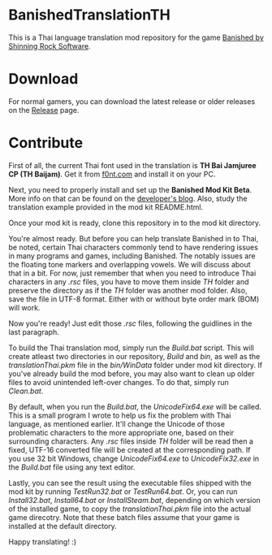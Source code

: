 BanishedTranslationTH
=====================

This is a Thai language translation mod repository for the game [Banished by Shinning Rock Software](http://www.shiningrocksoftware.com/).

Download
========
For normal gamers, you can download the latest release or older releases on the [Release](https://github.com/iAmMutun/BanishedTranslationTH/releases) page.

Contribute
==========
First of all, the current Thai font used in the translation is **TH Bai Jamjuree CP (TH Baijam)**. Get it from [f0nt.com](http://www.f0nt.com/release/13-free-fonts-from-sipa/) and install it on your PC.

Next, you need to properly install and set up the **Banished Mod Kit Beta**. More info on that can be found on the [developer's blog](http://www.shiningrocksoftware.com/2014-08-26-mod-kit-beta/). Also, study the translation example provided in the mod kit README.html.

Once your mod kit is ready, clone this repository in to the mod kit directory.

You're almost ready. But before you can help translate Banished in to Thai, be noted, certain Thai characters commonly tend to have rendering issues in many programs and games, including Banished. The notably issues are the floating tone markers and overlapping vowels. We will discuss about that in a bit. For now, just remember that when you need to introduce Thai characters in any *.rsc* files, you have to move them inside *TH* folder and preserve the directory as if the *TH* folder was another mod folder. Also, save the file in UTF-8 format. Either with or without byte order mark (BOM) will work.

Now you're ready! Just edit those *.rsc* files, following the guidlines in the last paragraph.

To build the Thai translation mod, simply run the *Build.bat* script. This will create atleast two directories in our repository, *Build* and *bin*, as well as the *translationThai.pkm* file in the *bin/WinData* folder under mod kit directory. If you've already build the mod before, you may also want to clean up older files to avoid unintended left-over changes. To do that, simply run *Clean.bat*.

By default, when you run the *Build.bat*, the *UnicodeFix64.exe* will be called. This is a small program I wrote to help us fix the problem with Thai language, as mentioned earlier. It'll change the Unicode of those problematic characters to the more appropriate one, based on their surrounding characters. Any *.rsc* files inside *TH* folder will be read then a fixed, UTF-16 converted file will be created at the corresponding path. If you use 32 bit Windows, change *UnicodeFix64.exe* to *UnicodeFix32.exe* in the *Build.bat* file using any text editor.

Lastly, you can see the result using the executable files shipped with the mod kit by running *TestRun32.bat* or *TestRun64.bat*. Or, you can run *Install32.bat*, *Install64.bat* or *InstallSteam.bat*, depending on which version of the installed game, to copy the *translationThai.pkm* file into the actual game direcotry. Note that these batch files assume that your game is installed at the default directory.

Happy translating! :)
